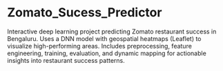 # Zomato_Sucess_Predictor
Interactive deep learning project predicting Zomato restaurant success in Bengaluru. Uses a DNN model with geospatial heatmaps (Leaflet) to visualize high-performing areas. Includes preprocessing, feature engineering, training, evaluation, and dynamic mapping for actionable insights into restaurant success patterns.
